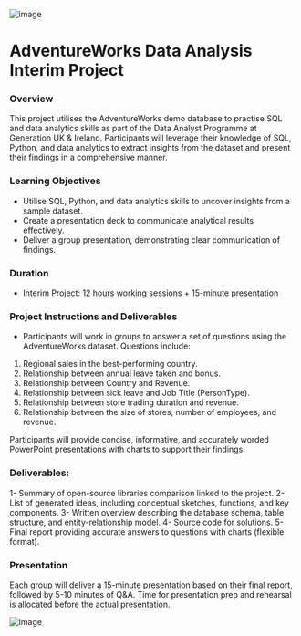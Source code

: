 ![image](https://github.com/zeidzen/Generation_Interim_Project/assets/36964163/02f64d6d-c986-4fc8-9c22-5bc75fafffe8)

# **AdventureWorks Data Analysis Interim Project**

### **Overview**
This project utilises the AdventureWorks demo database to practise SQL and data analytics skills as part of the Data Analyst Programme at Generation UK & Ireland. Participants will leverage their knowledge of SQL, Python, and data analytics to extract insights from the dataset and present their findings in a comprehensive manner.

### **Learning Objectives**
- Utilise SQL, Python, and data analytics skills to uncover insights from a sample dataset.
- Create a presentation deck to communicate analytical results effectively.
- Deliver a group presentation, demonstrating clear communication of findings.

### **Duration**
- Interim Project: 12 hours working sessions + 15-minute presentation

### **Project Instructions and Deliverables**
- Participants will work in groups to answer a set of questions using the AdventureWorks dataset. Questions include:

1. Regional sales in the best-performing country.
2. Relationship between annual leave taken and bonus.
3. Relationship between Country and Revenue.
4. Relationship between sick leave and Job Title (PersonType).
5. Relationship between store trading duration and revenue.
6. Relationship between the size of stores, number of employees, and revenue.

Participants will provide concise, informative, and accurately worded PowerPoint presentations with charts to support their findings.


### **Deliverables:**
1- Summary of open-source libraries comparison linked to the project.
2- List of generated ideas, including conceptual sketches, functions, and key components.
3- Written overview describing the database schema, table structure, and entity-relationship model.
4- Source code for solutions.
5- Final report providing accurate answers to questions with charts (flexible format).

### **Presentation**
Each group will deliver a 15-minute presentation based on their final report, followed by 5-10 minutes of Q&A. Time for presentation prep and rehearsal is allocated before the actual presentation.

![Image](https://www.liquidplanner.com/wp-content/uploads/2019/04/HiRes-17.jpg)

